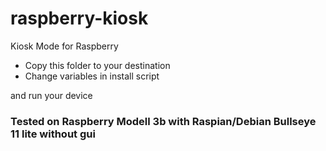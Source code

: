 # raspberry-kiosk
Kiosk Mode for Raspberry

- Copy this folder to your destination
- Change variables in install script

and run your device

### Tested on Raspberry Modell 3b with Raspian/Debian Bullseye 11 lite **without gui**
